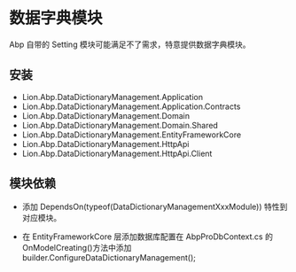 # 数据字典模块

Abp 自带的 Setting 模块可能满足不了需求，特意提供数据字典模块。


## 安装

- Lion.Abp.DataDictionaryManagement.Application
- Lion.Abp.DataDictionaryManagement.Application.Contracts
- Lion.Abp.DataDictionaryManagement.Domain
- Lion.Abp.DataDictionaryManagement.Domain.Shared
- Lion.Abp.DataDictionaryManagement.EntityFrameworkCore
- Lion.Abp.DataDictionaryManagement.HttpApi
- Lion.Abp.DataDictionaryManagement.HttpApi.Client

## 模块依赖

- 添加 DependsOn(typeof(DataDictionaryManagementXxxModule)) 特性到对应模块。

- 在 EntityFrameworkCore 层添加数据库配置在 AbpProDbContext.cs 的 OnModelCreating()方法中添加 builder.ConfigureDataDictionaryManagement();

<!-- ## 实体

**DataDictionary** 表结构：

| 字段名               | 描述         | 类型                       |
| :------------------- | :----------- | :------------------------- |
| Id                   | Id           | Guid                       |
| TenantId             | 租户 id      | Guid?                      |
| Code                 | 字典编码     | string                     |
| DisplayText          | 显示名       | string                     |
| Description          | 描述         | DateTime                   |
| Details              | 字典明细     | List<DataDictionaryDetail> |
| IsDeleted            | 是否删除     | bool                       |
| DeleterId            | 删除人       | Guid?                      |
| DeletionTime         | 删除时间     | DateTime                   |
| LastModifierId       | 最后修改人   | Guid?                      |
| LastModificationTime | 最后修改时间 | DateTime                   |
| CreatorId            | 创建人       | Guid?                      |
| CreationTime         | 创建时间     | DateTime                   |

**DataDictionaryDetail** 表结构：

| 字段名               | 描述              | 类型     |
| :------------------- | :---------------- | :------- |
| Id                   | Id                | Guid     |
| DataDictionaryId     | 所属字典 Id       | Guid     |
| Order                | 排序              | Int      |
| Code                 | 字典编码          | string   |
| IsEnabled            | 启/停用(默认启用) | bool     |
| DisplayText          | 显示名            | string   |
| Description          | 描述              | DateTime |
| IsDeleted            | 是否删除          | bool     |
| DeleterId            | 删除人            | Guid?    |
| DeletionTime         | 删除时间          | DateTime |
| LastModifierId       | 最后修改人        | Guid?    |
| LastModificationTime | 最后修改时间      | DateTime |
| CreatorId            | 创建人            | Guid?    |
| CreationTime         | 创建时间          | DateTime | -->
